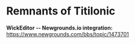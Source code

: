 # Remnants of Titilonic
**WickEditor -- Newgrounds.io integration:**
https://www.newgrounds.com/bbs/topic/1473701
